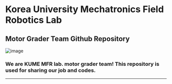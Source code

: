 # Korea University Mechatronics Field Robotics Lab 
## Motor Grader Team Github Repository
![image](https://github.com/ssenukim/KoreaUniv_MFRlab_MotorGraderTeam/assets/107988336/012f17d8-fccd-49fb-8c49-3cbe52e56abb) <br>
### We are KUME MFR lab. motor grader team! This repository is used for sharing our job and codes.
<hr>
